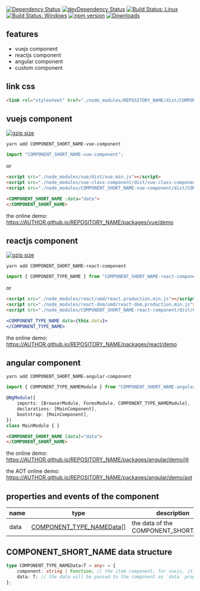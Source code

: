 
[![Dependency Status](https://david-dm.org/AUTHOR/REPOSITORY_NAME.svg)](https://david-dm.org/AUTHOR/REPOSITORY_NAME)
[![devDependency Status](https://david-dm.org/AUTHOR/REPOSITORY_NAME/dev-status.svg)](https://david-dm.org/AUTHOR/REPOSITORY_NAME#info=devDependencies)
[![Build Status: Linux](https://travis-ci.org/AUTHOR/REPOSITORY_NAME.svg?branch=master)](https://travis-ci.org/AUTHOR/REPOSITORY_NAME)
[![Build Status: Windows](https://ci.appveyor.com/api/projects/status/github/AUTHOR/REPOSITORY_NAME?branch=master&svg=true)](https://ci.appveyor.com/project/AUTHOR/REPOSITORY_NAME/branch/master)
[![npm version](https://badge.fury.io/js/REPOSITORY_NAME.svg)](https://badge.fury.io/js/REPOSITORY_NAME)
[![Downloads](https://img.shields.io/npm/dm/REPOSITORY_NAME.svg)](https://www.npmjs.com/package/REPOSITORY_NAME)

## features

+ vuejs component
+ reactjs component
+ angular component
+ custom component

## link css

```html
<link rel="stylesheet" href="./node_modules/REPOSITORY_NAME/dist/COMPONENT_SHORT_NAME.min.css" />
```

## vuejs component

[![gzip size](https://img.badgesize.io/https://unpkg.com/COMPONENT_SHORT_NAME-vue-component?compression=gzip)](https://unpkg.com/COMPONENT_SHORT_NAME-vue-component)

`yarn add COMPONENT_SHORT_NAME-vue-component`

```ts
import "COMPONENT_SHORT_NAME-vue-component";
```

or

```html
<script src="./node_modules/vue/dist/vue.min.js"></script>
<script src="./node_modules/vue-class-component/dist/vue-class-component.min.js"></script>
<script src="./node_modules/COMPONENT_SHORT_NAME-vue-component/dist/COMPONENT_SHORT_NAME-vue-component.min.js"></script>
```

```html
<COMPONENT_SHORT_NAME :data="data">
</COMPONENT_SHORT_NAME>
```

the online demo: <https://AUTHOR.github.io/REPOSITORY_NAME/packages/vue/demo>

## reactjs component

[![gzip size](https://img.badgesize.io/https://unpkg.com/COMPONENT_SHORT_NAME-react-component?compression=gzip)](https://unpkg.com/COMPONENT_SHORT_NAME-react-component)

`yarn add COMPONENT_SHORT_NAME-react-component`

```ts
import { COMPONENT_TYPE_NAME } from "COMPONENT_SHORT_NAME-react-component";
```

or

```html
<script src="./node_modules/react/umd/react.production.min.js"></script>
<script src="./node_modules/react-dom/umd/react-dom.production.min.js"></script>
<script src="./node_modules/COMPONENT_SHORT_NAME-react-component/dist/COMPONENT_SHORT_NAME-react-component.min.js"></script>
```

```jsx
<COMPONENT_TYPE_NAME data={this.data}>
</COMPONENT_TYPE_NAME>
```

the online demo: <https://AUTHOR.github.io/REPOSITORY_NAME/packages/react/demo>

## angular component

`yarn add COMPONENT_SHORT_NAME-angular-component`

```ts
import { COMPONENT_TYPE_NAMEModule } from "COMPONENT_SHORT_NAME-angular-component";

@NgModule({
    imports: [BrowserModule, FormsModule, COMPONENT_TYPE_NAMEModule],
    declarations: [MainComponent],
    bootstrap: [MainComponent],
})
class MainModule { }
```

```html
<COMPONENT_SHORT_NAME [data]="data">
</COMPONENT_SHORT_NAME>
```

the online demo: <https://AUTHOR.github.io/REPOSITORY_NAME/packages/angular/demo/jit>

the AOT online demo: <https://AUTHOR.github.io/REPOSITORY_NAME/packages/angular/demo/aot>

## properties and events of the component

name | type | description
--- | --- | ---
data | [COMPONENT_TYPE_NAMEData](#COMPONENT_SHORT_NAME-data-structure)[] | the data of the COMPONENT_SHORT_NAME

## COMPONENT_SHORT_NAME data structure

```ts
type COMPONENT_TYPE_NAMEData<T = any> = {
    component: string | Function; // the item component, for vuejs, it is the component name, for reactjs, it is the class object
    data: T; // the data will be passed to the component as `data` props
};
```
